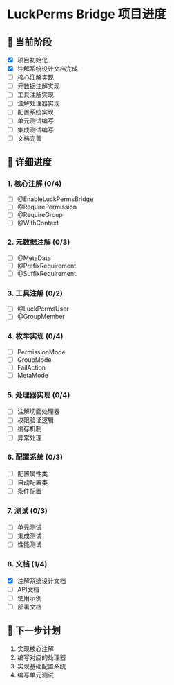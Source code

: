 # LuckPerms Bridge 项目进度

## 🚀 当前阶段
- [x] 项目初始化
- [x] 注解系统设计文档完成
- [ ] 核心注解实现
- [ ] 元数据注解实现
- [ ] 工具注解实现
- [ ] 注解处理器实现
- [ ] 配置系统实现
- [ ] 单元测试编写
- [ ] 集成测试编写
- [ ] 文档完善

## 📝 详细进度

### 1. 核心注解 (0/4)
- [ ] @EnableLuckPermsBridge
- [ ] @RequirePermission
- [ ] @RequireGroup
- [ ] @WithContext

### 2. 元数据注解 (0/3)
- [ ] @MetaData
- [ ] @PrefixRequirement
- [ ] @SuffixRequirement

### 3. 工具注解 (0/2)
- [ ] @LuckPermsUser
- [ ] @GroupMember

### 4. 枚举实现 (0/4)
- [ ] PermissionMode
- [ ] GroupMode
- [ ] FailAction
- [ ] MetaMode

### 5. 处理器实现 (0/4)
- [ ] 注解切面处理器
- [ ] 权限验证逻辑
- [ ] 缓存机制
- [ ] 异常处理

### 6. 配置系统 (0/3)
- [ ] 配置属性类
- [ ] 自动配置类
- [ ] 条件配置

### 7. 测试 (0/3)
- [ ] 单元测试
- [ ] 集成测试
- [ ] 性能测试

### 8. 文档 (1/4)
- [x] 注解系统设计文档
- [ ] API文档
- [ ] 使用示例
- [ ] 部署文档

## 📅 下一步计划
1. 实现核心注解
2. 编写对应的处理器
3. 实现基础配置系统
4. 编写单元测试 